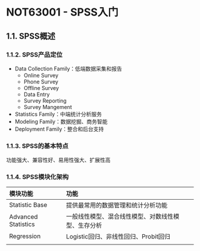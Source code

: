 # NOT63001 - SPSS入门

## 1.1. SPSS概述

### 1.1.2. SPSS产品定位

* Data Collection Family：低端数据采集和报告
  * Online Survey
  * Phone Survey
  * Offline Survey
  * Data Entry
  * Survey Reporting
  * Survey Mangement
* Statistics Family：中端统计分析服务
* Modeling Family：数据挖掘、商务智能
* Deployment Family：整合和后台支持

### 1.1.3. SPSS的基本特点

功能强大、兼容性好、易用性强大、扩展性高

### 1.1.4. SPSS模块化架构

| 模块功能 | 功能 |
| :--- | :--- |
| Statistic Base | 提供最常用的数据管理和统计分析功能 |
| Advanced Statistics | 一般线性模型、混合线性模型、对数线性模型、生存分析 |
| Regression | Logistic回归、非线性回归、Probit回归 |
|  |  |



